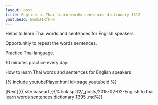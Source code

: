 ```yaml
---
layout: post
title: English to Thai learn words sentences dictionary 1312 
youtubeId: NmB5J1Rfk-w
---
```

 
 
Helps to learn Thai words and sentences for English speakers.

Opportunitiy to repeat the words sentences. 

Practice Thai language. 
 
10 minutes practice every day. 
 
How to learn Thai words and sentences for English speakers 
 
{% include youtubePlayer.html id=page.youtubeId %}
 
 
[Next]({{ site.baseurl }}{% link  split2/_posts/2015-02-02-English to thai learn words sentences dictionary 1395 .md%})
 
